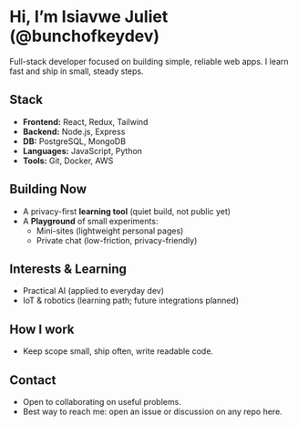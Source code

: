 # Hi, I’m Isiavwe Juliet (@bunchofkeydev)

Full-stack developer focused on building simple, reliable web apps. I learn fast and ship in small, steady steps.

## Stack
- **Frontend:** React, Redux, Tailwind
- **Backend:** Node.js, Express
- **DB:** PostgreSQL, MongoDB
- **Languages:** JavaScript, Python
- **Tools:** Git, Docker, AWS

## Building Now
- A privacy-first **learning tool** (quiet build, not public yet)
- A **Playground** of small experiments:
  - Mini-sites (lightweight personal pages)
  - Private chat (low-friction, privacy-friendly)

## Interests & Learning
- Practical AI (applied to everyday dev)
- IoT & robotics (learning path; future integrations planned)

## How I work
- Keep scope small, ship often, write readable code.

## Contact
- Open to collaborating on useful problems.
- Best way to reach me: open an issue or discussion on any repo here.

<!-- Add links later when ready
LinkedIn: https://www.linkedin.com/in/...
X/Twitter: https://twitter.com/...
Email: you@domain.com
-->
